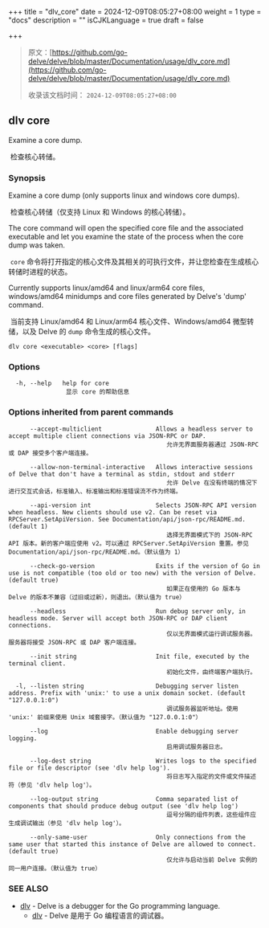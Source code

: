 +++
title = "dlv_core"
date = 2024-12-09T08:05:27+08:00
weight = 1
type = "docs"
description = ""
isCJKLanguage = true
draft = false

+++

> 原文：[https://github.com/go-delve/delve/blob/master/Documentation/usage/dlv_core.md](https://github.com/go-delve/delve/blob/master/Documentation/usage/dlv_core.md)
>
> 收录该文档时间： `2024-12-09T08:05:27+08:00`

## dlv core



Examine a core dump.

​	检查核心转储。

### Synopsis



Examine a core dump (only supports linux and windows core dumps).

​	检查核心转储（仅支持 Linux 和 Windows 的核心转储）。

The core command will open the specified core file and the associated executable and let you examine the state of the process when the core dump was taken.

​	`core` 命令将打开指定的核心文件及其相关的可执行文件，并让您检查在生成核心转储时进程的状态。

Currently supports linux/amd64 and linux/arm64 core files, windows/amd64 minidumps and core files generated by Delve's 'dump' command.

​	当前支持 Linux/amd64 和 Linux/arm64 核心文件、Windows/amd64 微型转储，以及 Delve 的 `dump` 命令生成的核心文件。

```
dlv core <executable> <core> [flags]
```



### Options



```
  -h, --help   help for core
  				显示 core 的帮助信息
```



### Options inherited from parent commands



```
      --accept-multiclient               Allows a headless server to accept multiple client connections via JSON-RPC or DAP.
      										允许无界面服务器通过 JSON-RPC 或 DAP 接受多个客户端连接。
      										
      --allow-non-terminal-interactive   Allows interactive sessions of Delve that don't have a terminal as stdin, stdout and stderr
      										允许 Delve 在没有终端的情况下进行交互式会话，标准输入、标准输出和标准错误流不作为终端。
      										
      --api-version int                  Selects JSON-RPC API version when headless. New clients should use v2. Can be reset via RPCServer.SetApiVersion. See Documentation/api/json-rpc/README.md. (default 1)
      										选择无界面模式下的 JSON-RPC API 版本。新的客户端应使用 v2。可以通过 RPCServer.SetApiVersion 重置。参见 Documentation/api/json-rpc/README.md。（默认值为 1）
      										
      --check-go-version                 Exits if the version of Go in use is not compatible (too old or too new) with the version of Delve. (default true)
      										如果正在使用的 Go 版本与 Delve 的版本不兼容（过旧或过新），则退出。（默认值为 true）
      										
      --headless                         Run debug server only, in headless mode. Server will accept both JSON-RPC or DAP client connections.
      										仅以无界面模式运行调试服务器。服务器将接受 JSON-RPC 或 DAP 客户端连接。
      										
      --init string                      Init file, executed by the terminal client.
      										初始化文件，由终端客户端执行。
      										
  -l, --listen string                    Debugging server listen address. Prefix with 'unix:' to use a unix domain socket. (default "127.0.0.1:0")
  											调试服务器监听地址。使用 'unix:' 前缀来使用 Unix 域套接字。（默认值为 "127.0.0.1:0"）
  											
      --log                              Enable debugging server logging.
      										启用调试服务器日志。
      										
      --log-dest string                  Writes logs to the specified file or file descriptor (see 'dlv help log').
      										将日志写入指定的文件或文件描述符（参见 'dlv help log'）。
      										
      --log-output string                Comma separated list of components that should produce debug output (see 'dlv help log')
      										逗号分隔的组件列表，这些组件应生成调试输出（参见 'dlv help log'）。
      										
      --only-same-user                   Only connections from the same user that started this instance of Delve are allowed to connect. (default true)
      										仅允许与启动当前 Delve 实例的同一用户连接。（默认值为 true）
```



### SEE ALSO



- [dlv](https://github.com/go-delve/delve/blob/master/Documentation/usage/dlv.md) - Delve is a debugger for the Go programming language.
  - [dlv](https://github.com/go-delve/delve/blob/master/Documentation/usage/dlv.md) - Delve 是用于 Go 编程语言的调试器。
